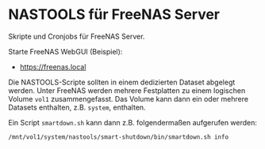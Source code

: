 # NASTOOLS für FreeNAS Server

Skripte und Cronjobs für FreeNAS Server.

Starte FreeNAS WebGUI (Beispiel):

- https://freenas.local

Die NASTOOLS-Scripte sollten in einem dedizierten Dataset abgelegt werden. Unter FreeNAS werden mehrere Festplatten zu einem logischen Volume `vol1` zusammengefasst. Das Volume kann dann ein oder mehrere Datasets enthalten, z.B. `system`, enthalten.

Ein Script `smartdown.sh` kann dann z.B. folgendermaßen aufgerufen werden:

    /mnt/vol1/system/nastools/smart-shutdown/bin/smartdown.sh info
  
  

